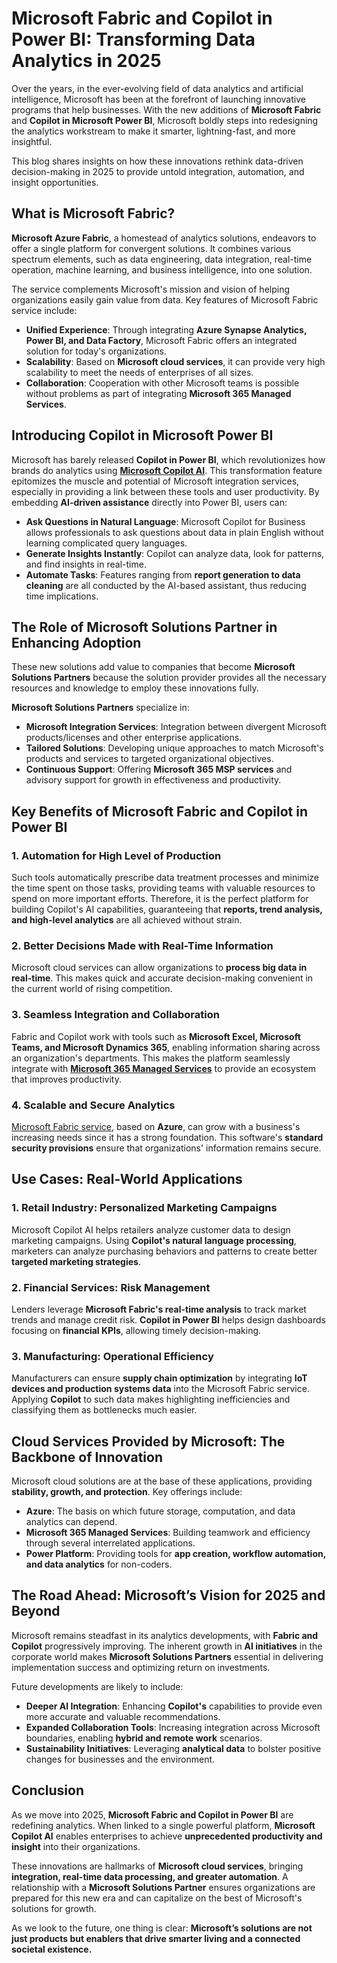  # Microsoft Fabric and Copilot in Power BI: Transforming Data Analytics in 2025

Over the years, in the ever-evolving field of data analytics and artificial intelligence, Microsoft has been at the forefront of launching innovative programs that help businesses. With the new additions of **Microsoft Fabric** and **Copilot in Microsoft Power BI**, Microsoft boldly steps into redesigning the analytics workstream to make it smarter, lightning-fast, and more insightful.  

This blog shares insights on how these innovations rethink data-driven decision-making in 2025 to provide untold integration, automation, and insight opportunities.  

## What is Microsoft Fabric?  

**Microsoft Azure Fabric**, a homestead of analytics solutions, endeavors to offer a single platform for convergent solutions. It combines various spectrum elements, such as data engineering, data integration, real-time operation, machine learning, and business intelligence, into one solution.  

The service complements Microsoft's mission and vision of helping organizations easily gain value from data. Key features of Microsoft Fabric service include:  

- **Unified Experience**: Through integrating **Azure Synapse Analytics, Power BI, and Data Factory**, Microsoft Fabric offers an integrated solution for today's organizations.  
- **Scalability**: Based on **Microsoft cloud services**, it can provide very high scalability to meet the needs of enterprises of all sizes.  
- **Collaboration**: Cooperation with other Microsoft teams is possible without problems as part of integrating **Microsoft 365 Managed Services**.  

## Introducing Copilot in Microsoft Power BI   

Microsoft has barely released **Copilot in Power BI**, which revolutionizes how brands do analytics using [**Microsoft Copilot AI**](https://www.royalcyber.com/services/microsoft-copilot-solutions/?refer=T&N&utm_source=offpage&utm_medium=Post&utm_campaign=Microsoft). This transformation feature epitomizes the muscle and potential of Microsoft integration services, especially in providing a link between these tools and user productivity. By embedding **AI-driven assistance** directly into Power BI, users can:  

- **Ask Questions in Natural Language**: Microsoft Copilot for Business allows professionals to ask questions about data in plain English without learning complicated query languages.  
- **Generate Insights Instantly**: Copilot can analyze data, look for patterns, and find insights in real-time.  
- **Automate Tasks**: Features ranging from **report generation to data cleaning** are all conducted by the AI-based assistant, thus reducing time implications.  

## The Role of Microsoft Solutions Partner in Enhancing Adoption 

These new solutions add value to companies that become **Microsoft Solutions Partners** because the solution provider provides all the necessary resources and knowledge to employ these innovations fully.  

**Microsoft Solutions Partners** specialize in:  

- **Microsoft Integration Services**: Integration between divergent Microsoft products/licenses and other enterprise applications.  
- **Tailored Solutions**: Developing unique approaches to match Microsoft's products and services to targeted organizational objectives.  
- **Continuous Support**: Offering **Microsoft 365 MSP services** and advisory support for growth in effectiveness and productivity.  

## Key Benefits of Microsoft Fabric and Copilot in Power BI  

### 1. Automation for High Level of Production  
Such tools automatically prescribe data treatment processes and minimize the time spent on those tasks, providing teams with valuable resources to spend on more important efforts. Therefore, it is the perfect platform for building Copilot's AI capabilities, guaranteeing that **reports, trend analysis, and high-level analytics** are all achieved without strain.  

### 2. Better Decisions Made with Real-Time Information  
Microsoft cloud services can allow organizations to **process big data in real-time**. This makes quick and accurate decision-making convenient in the current world of rising competition.  

### 3. Seamless Integration and Collaboration  
Fabric and Copilot work with tools such as **Microsoft Excel, Microsoft Teams, and Microsoft Dynamics 365**, enabling information sharing across an organization's departments. This makes the platform seamlessly integrate with [**Microsoft 365 Managed Services**](https://www.royalcyber.com/services/microsoft-solutions-and-managed-services/?refer=T&N&utm_source=offpage&utm_medium=Post&utm_campaign=Microsoft) to provide an ecosystem that improves productivity.  

### 4. Scalable and Secure Analytics  
[Microsoft Fabric service](https://www.royalcyber.com/technologies/microsoft-fabric-solutions-by-royal-cyber/?refer=T&N&utm_source=offpage&utm_medium=Post&utm_campaign=Microsoft), based on **Azure**, can grow with a business's increasing needs since it has a strong foundation. This software's **standard security provisions** ensure that organizations' information remains secure.  

## Use Cases: Real-World Applications  

### 1. Retail Industry: Personalized Marketing Campaigns  
Microsoft Copilot AI helps retailers analyze customer data to design marketing campaigns. Using **Copilot's natural language processing**, marketers can analyze purchasing behaviors and patterns to create better **targeted marketing strategies**.  

### 2. Financial Services: Risk Management  
Lenders leverage **Microsoft Fabric's real-time analysis** to track market trends and manage credit risk. **Copilot in Power BI** helps design dashboards focusing on **financial KPIs**, allowing timely decision-making.  

### 3. Manufacturing: Operational Efficiency  
Manufacturers can ensure **supply chain optimization** by integrating **IoT devices and production systems data** into the Microsoft Fabric service. Applying **Copilot** to such data makes highlighting inefficiencies and classifying them as bottlenecks much easier.  

## Cloud Services Provided by Microsoft: The Backbone of Innovation  

Microsoft cloud solutions are at the base of these applications, providing **stability, growth, and protection**. Key offerings include:  

- **Azure**: The basis on which future storage, computation, and data analytics can depend.  
- **Microsoft 365 Managed Services**: Building teamwork and efficiency through several interrelated applications.  
- **Power Platform**: Providing tools for **app creation, workflow automation, and data analytics** for non-coders.  

## The Road Ahead: Microsoft’s Vision for 2025 and Beyond  

Microsoft remains steadfast in its analytics developments, with **Fabric and Copilot** progressively improving. The inherent growth in **AI initiatives** in the corporate world makes **Microsoft Solutions Partners** essential in delivering implementation success and optimizing return on investments.  

Future developments are likely to include:  

- **Deeper AI Integration**: Enhancing **Copilot's** capabilities to provide even more accurate and valuable recommendations.  
- **Expanded Collaboration Tools**: Increasing integration across Microsoft boundaries, enabling **hybrid and remote work** scenarios.  
- **Sustainability Initiatives**: Leveraging **analytical data** to bolster positive changes for businesses and the environment.  

## Conclusion  

As we move into 2025, **Microsoft Fabric and Copilot in Power BI** are redefining analytics. When linked to a single powerful platform, **Microsoft Copilot AI** enables enterprises to achieve **unprecedented productivity and insight** into their organizations.  

These innovations are hallmarks of **Microsoft cloud services**, bringing **integration, real-time data processing, and greater automation**. A relationship with a **Microsoft Solutions Partner** ensures organizations are prepared for this new era and can capitalize on the best of Microsoft's solutions for growth.  

As we look to the future, one thing is clear: **Microsoft’s solutions are not just products but enablers that drive smarter living and a connected societal existence.**

